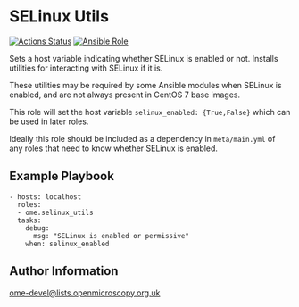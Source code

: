 SELinux Utils
=============

[![Actions Status](https://github.com/ome/ansible-role-selinux-utils/workflows/Molecule/badge.svg)](https://github.com/ome/ansible-role-selinux-utils/actions)
[![Ansible Role](https://img.shields.io/ansible/role/41124.svg)](https://galaxy.ansible.com/ome/selinux_utils/)

Sets a host variable indicating whether SELinux is enabled or not.
Installs utilities for interacting with SELinux if it is.

These utilities may be required by some Ansible modules when SELinux is enabled, and are not always present in CentOS 7 base images.

This role will set the host variable `selinux_enabled: {True,False}` which can be used in later roles.

Ideally this role should be included as a dependency in `meta/main.yml` of any roles that need to know whether SELinux is enabled.


Example Playbook
----------------

    - hosts: localhost
      roles:
      - ome.selinux_utils
      tasks:
        debug:
          msg: "SELinux is enabled or permissive"
        when: selinux_enabled


Author Information
------------------

ome-devel@lists.openmicroscopy.org.uk
